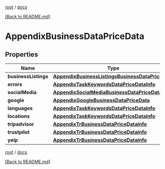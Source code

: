 [root](./../ "root") / [docs](./ "docs")

[[Back to README.md]](./../README.md "[Back to README.md]")

# AppendixBusinessDataPriceData

## Properties

| Name | Type | Description | Notes |
|------------ | ------------- | ------------- | -------------|
|**businessListings** | [**AppendixBusinessListingsBusinessDataPriceData**](AppendixBusinessListingsBusinessDataPriceData.md) |  |  [optional] |
|**errors** | [**AppendixTaskKeywordsDataPriceDataInfo**](AppendixTaskKeywordsDataPriceDataInfo.md) |  |  [optional] |
|**socialMedia** | [**AppendixSocialMediaBusinessDataPriceData**](AppendixSocialMediaBusinessDataPriceData.md) |  |  [optional] |
|**google** | [**AppendixGoogleBusinessDataPriceData**](AppendixGoogleBusinessDataPriceData.md) |  |  [optional] |
|**languages** | [**AppendixTaskKeywordsDataPriceDataInfo**](AppendixTaskKeywordsDataPriceDataInfo.md) |  |  [optional] |
|**locations** | [**AppendixTaskKeywordsDataPriceDataInfo**](AppendixTaskKeywordsDataPriceDataInfo.md) |  |  [optional] |
|**tripadvisor** | [**AppendixTrBusinessDataPriceDataInfo**](AppendixTrBusinessDataPriceDataInfo.md) |  |  [optional] |
|**trustpilot** | [**AppendixTrBusinessDataPriceDataInfo**](AppendixTrBusinessDataPriceDataInfo.md) |  |  [optional] |
|**yelp** | [**AppendixTrBusinessDataPriceDataInfo**](AppendixTrBusinessDataPriceDataInfo.md) |  |  [optional] |

[root](./../ "root") / [docs](./ "docs")

[[Back to README.md]](./../README.md "[Back to README.md]")